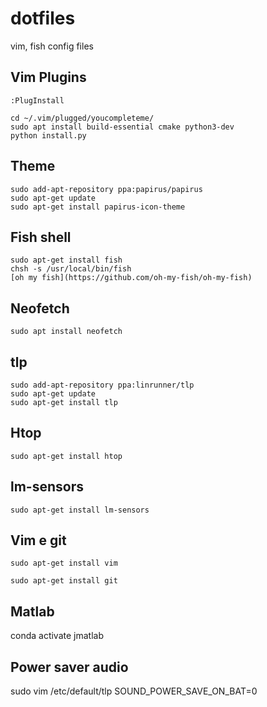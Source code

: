 # dotfiles
vim, fish config files

## Vim Plugins
`
:PlugInstall 
`

```
cd ~/.vim/plugged/youcompleteme/
sudo apt install build-essential cmake python3-dev
python install.py
```


## Theme
```
sudo add-apt-repository ppa:papirus/papirus
sudo apt-get update
sudo apt-get install papirus-icon-theme
```

## Fish shell
```
sudo apt-get install fish
chsh -s /usr/local/bin/fish
[oh my fish](https://github.com/oh-my-fish/oh-my-fish)
```
## Neofetch
```
sudo apt install neofetch
```
## tlp
```
sudo add-apt-repository ppa:linrunner/tlp
sudo apt-get update
sudo apt-get install tlp
```
## Htop
```
sudo apt-get install htop
```
## lm-sensors
```
sudo apt-get install lm-sensors
```
## Vim e git
```
sudo apt-get install vim

sudo apt-get install git
```

## Matlab

conda activate jmatlab

## Power saver audio
sudo vim /etc/default/tlp
SOUND_POWER_SAVE_ON_BAT=0